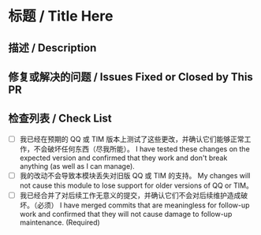 # 标题 / Title Here

<!--- Provide a general summary of your changes in the title above. -->
<!--- Anything on lines wrapped in comments like these will not show up in the final text. -->

## 描述 / Description

<!--- Describe your changes in detail here. -->

## 修复或解决的问题 / Issues Fixed or Closed by This PR

## 检查列表 / Check List

<!--- 请根据您的实际情况勾选下面的复选框，并非全部都需要勾选。 -->
<!--- Please check the checkboxes below according to your ACTUAL situation. This is NOT a must-check-all list. -->

- [ ] 我已经在预期的 QQ 或 TIM 版本上测试了这些更改，并确认它们能够正常工作，不会破坏任何东西（尽我所能）。
  I have tested these changes on the expected version and confirmed that they work and don't break anything (as well as I can manage).
- [ ] 我的改动不会导致本模块丢失对旧版 QQ 或 TIM 的支持。
  My changes will not cause this module to lose support for older versions of QQ or TIM。
- [ ] 我已经合并了对后续工作无意义的提交，并确认它们不会对后续维护造成破坏。（必须）
  I have merged commits that are meaningless for follow-up work and confirmed that they will not cause damage to follow-up maintenance. (Required)
